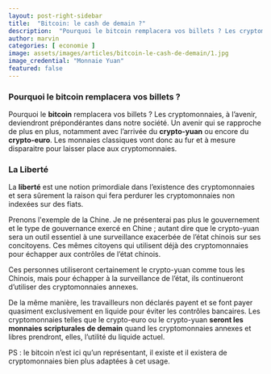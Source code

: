 ```yaml
---
layout: post-right-sidebar
title:  "Bitcoin: le cash de demain ?"
description:  "Pourquoi le bitcoin remplacera vos billets ? Les cryptomonnaies, à l’avenir, deviendront prépondérantes dans notre société. Un avenir qui se rapproche de plus en plus, notamment avec l’arrivée du crypto-yuan ou encore du crypto-euro."
author: marvin
categories: [ economie ]
image: assets/images/articles/bitcoin-le-cash-de-demain/1.jpg
image_credential: "Monnaie Yuan"
featured: false
---
```


### Pourquoi le bitcoin remplacera vos billets ?

Pourquoi le **bitcoin** remplacera vos billets ?
Les cryptomonnaies, à l’avenir, deviendront prépondérantes dans notre société. Un avenir qui se rapproche de plus en plus, notamment avec l’arrivée du **crypto-yuan** ou encore du **crypto-euro**. Les monnaies classiques vont donc au fur et à mesure disparaitre pour laisser place aux cryptomonnaies.

### La Liberté

La **liberté** est une notion primordiale dans l’existence des cryptomonnaies et sera sûrement la raison qui fera perdurer les cryptomonnaies non indexées sur des fiats.

Prenons l'exemple de la Chine. Je ne présenterai pas plus le gouvernement et le type de gouvernance exercé en Chine ; autant dire que le crypto-yuan sera un outil essentiel à une surveillance exacerbée de l’état chinois sur ses concitoyens. Ces mêmes citoyens qui utilisent déjà des cryptomonnaies pour échapper aux contrôles de l’état chinois. 

Ces personnes utiliseront certainement le crypto-yuan comme tous les Chinois, mais pour échapper à la surveillance de l’état, ils continueront d’utiliser des cryptomonnaies annexes.

De la même manière, les travailleurs non déclarés payent et se font payer quasiment exclusivement en liquide pour éviter les contrôles bancaires. Les cryptomonnaies telles que le crypto-euro ou le crypto-yuan **seront les monnaies scripturales de demain** quand les cryptomonnaies annexes et libres prendront, elles, l’utilité du liquide actuel.

PS : le bitcoin n’est ici qu’un représentant, il existe et il existera de cryptomonnaies bien plus adaptées à cet usage.